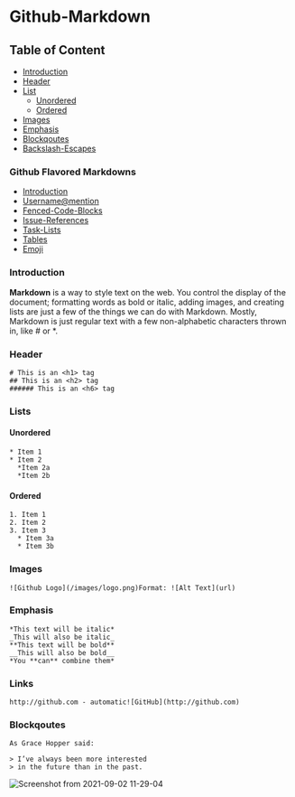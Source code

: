 # Github-Markdown

## Table of Content

- [Introduction](#introduction)
- [Header](#Header)
- [List](#List)
  - [Unordered](#unordered)
  - [Ordered](#Ordered) 
- [Images](#Image)
- [Emphasis](#Emphasis)
- [Blockqoutes](#Blockqoutes)
- [Backslash-Escapes](#Backslash-Escapes)

### Github Flavored Markdowns

- [Introduction](#introduction)
- [Username@mention](#Username@mention)
- [Fenced-Code-Blocks](#Fenced-Code-Blocks)
- [Issue-References](#Issue-References)
- [Task-Lists](#Task-List)
- [Tables](#Tables)
- [Emoji](#Emoji)

### Introduction

**Markdown** is a way to style text on the web. You control the display of the document; formatting words as
bold or italic, adding images, and creating lists are just a few of the things we can do with Markdown. Mostly,
Markdown is just regular text with a few non-alphabetic characters thrown in, like # or *.

### Header

```Text
# This is an <h1> tag
## This is an <h2> tag
###### This is an <h6> tag
```
### Lists

#### Unordered

```Text
* Item 1
* Item 2
  *Item 2a
  *Item 2b
```
#### Ordered

```Text
1. Item 1
2. Item 2
3. Item 3
  * Item 3a
  * Item 3b
```

### Images

```Text
![Github Logo](/images/logo.png)Format: ![Alt Text](url)
````

### Emphasis

```Text
*This text will be italic*
_This will also be italic_
**This text will be bold**
__This will also be bold__
*You **can** combine them*
```

### Links

```Text
http://github.com - automatic![GitHub](http://github.com)
```

### Blockqoutes

```Text
As Grace Hopper said:

> I’ve always been more interested
> in the future than in the past.
```
![Screenshot from 2021-09-02 11-29-04](https://user-images.githubusercontent.com/37219226/131828485-0ee8cf23-b713-44ac-a987-14135da81d3e.png)
